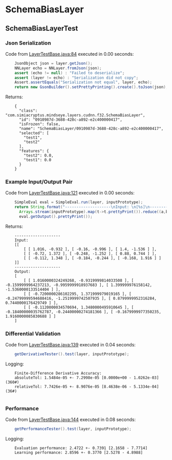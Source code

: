 # SchemaBiasLayer
## SchemaBiasLayerTest
### Json Serialization
Code from [LayerTestBase.java:84](../../../../../../../../../MindsEye/src/test/java/com/simiacryptus/mindseye/layers/LayerTestBase.java#L84) executed in 0.00 seconds: 
```java
    JsonObject json = layer.getJson();
    NNLayer echo = NNLayer.fromJson(json);
    assert (echo != null) : "Failed to deserialize";
    assert (layer != echo) : "Serialization did not copy";
    Assert.assertEquals("Serialization not equal", layer, echo);
    return new GsonBuilder().setPrettyPrinting().create().toJson(json);
```

Returns: 

```
    {
      "class": "com.simiacryptus.mindseye.layers.cudnn.f32.SchemaBiasLayer",
      "id": "0910987d-3688-428c-a892-e2c400000417",
      "isFrozen": false,
      "name": "SchemaBiasLayer/0910987d-3688-428c-a892-e2c400000417",
      "selected": [
        "test1",
        "test2"
      ],
      "features": {
        "test2": 0.0,
        "test1": 0.0
      }
    }
```



### Example Input/Output Pair
Code from [LayerTestBase.java:121](../../../../../../../../../MindsEye/src/test/java/com/simiacryptus/mindseye/layers/LayerTestBase.java#L121) executed in 0.00 seconds: 
```java
    SimpleEval eval = SimpleEval.run(layer, inputPrototype);
    return String.format("--------------------\nInput: \n[%s]\n--------------------\nOutput: \n%s",
      Arrays.stream(inputPrototype).map(t->t.prettyPrint()).reduce((a,b)->a+",\n"+b).get(),
      eval.getOutput().prettyPrint());
```

Returns: 

```
    --------------------
    Input: 
    [[
    	[ [ 1.016, -0.932 ], [ -0.16, -0.996 ], [ 1.4, -1.536 ] ],
    	[ [ -0.72, 1.372 ], [ -0.248, -1.252 ], [ 0.88, 0.744 ] ],
    	[ [ -0.112, 1.348 ], [ -0.184, -0.244 ], [ -0.168, 1.916 ] ]
    ]]
    --------------------
    Output: 
    [
    	[ [ 1.0160000324249268, -0.9319999814033508 ], [ -0.1599999964237213, -0.9959999918937683 ], [ 1.399999976158142, -1.5360000133514404 ] ],
    	[ [ -0.7200000286102295, 1.371999979019165 ], [ -0.24799999594688416, -1.2519999742507935 ], [ 0.8799999952316284, 0.7440000176429749 ] ],
    	[ [ -0.1120000034570694, 1.3480000495910645 ], [ -0.18400000035762787, -0.24400000274181366 ], [ -0.1679999977350235, 1.9160000085830688 ] ]
    ]
```



### Differential Validation
Code from [LayerTestBase.java:139](../../../../../../../../../MindsEye/src/test/java/com/simiacryptus/mindseye/layers/LayerTestBase.java#L139) executed in 0.04 seconds: 
```java
    getDerivativeTester().test(layer, inputPrototype);
```
Logging: 
```
    Finite-Difference Derivative Accuracy:
    absoluteTol: 1.5484e-05 +- 7.2998e-05 [0.0000e+00 - 1.0262e-03] (360#)
    relativeTol: 7.7426e-05 +- 8.9076e-05 [8.4638e-06 - 5.1334e-04] (36#)
    
```

### Performance
Code from [LayerTestBase.java:144](../../../../../../../../../MindsEye/src/test/java/com/simiacryptus/mindseye/layers/LayerTestBase.java#L144) executed in 0.08 seconds: 
```java
    getPerformanceTester().test(layer, inputPrototype);
```
Logging: 
```
    Evaluation performance: 2.4722 +- 0.7391 [2.1658 - 7.7714]
    Learning performance: 2.8596 +- 0.3770 [2.5278 - 4.8988]
    
```

